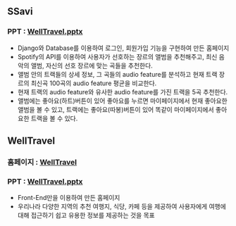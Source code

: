 ## SSavi
### PPT : [WellTravel.pptx](https://github.com/apej88/Project/files/12840056/WellTravel.pptx)
- Django와 Database를 이용하여 로그인, 회원가입 기능을 구현하여 만든 홈페이지
- Spotify의 API를 이용하여 사용자가 선호하는 장르의 앨범을 추천해주고, 최신 음악의 앨범, 자신의 선호 장르에 맞는 곡들을 추천한다.
- 앨범 안의 트랙들의 상세 정보, 그 곡들의 audio feature를 분석하고 현재 트랙 장르의 최신곡 100곡의 audio feature 평균을 비교한다.
- 현재 트랙의 audio feature와 유사한 audio feature를 가진 트랙을 5곡 추천한다.
- 앨범에는 좋아요(하트)버튼이 있어 좋아요를 누르면 마이페이지에서 현재 좋아요한 앨범을 볼 수 있고, 트랙에는 좋아요(따봉)버튼이 있어 똑같이 마이페이지에서 좋아요한 트랙을 볼 수 있다.

## WellTravel
### 홈페이지 : [WellTravel](https://apej88.github.io/WellTravel/)
### PPT : [WellTravel.pptx](https://github.com/apej88/Project/files/12840056/WellTravel.pptx)
- Front-End만을 이용하여 만든 홈페이지
- 우리나라 다양한 지역의 추천 여행지, 식당, 카페 등을 제공하여 사용자에게 여행에 대해 접근하기 쉽고 유용한 정보를 제공하는 것을 목표
